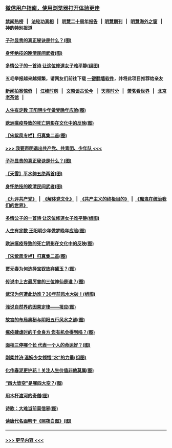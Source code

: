 ### [微信用户指南，使用浏览器打开体验更佳](https://github.com/gfw-breaker/banned-news1/blob/master/indexes/wechat-guide.md?t=0)
#### [禁闻热榜](热点新闻.md?t=0)  &nbsp;&nbsp;|&nbsp;&nbsp; [法轮功真相](https://github.com/gfw-breaker/truth/blob/master/README.md?t=0) &nbsp;&nbsp;|&nbsp;&nbsp; [明慧二十周年报告](https://github.com/gfw-breaker/mh-reports/blob/master/README.md?t=0) &nbsp;&nbsp;|&nbsp;&nbsp;[明慧期刊](https://github.com/gfw-breaker/mh-qikan) &nbsp;&nbsp;|&nbsp;&nbsp; [明慧海外之窗](https://github.com/gfw-breaker/mh-news/blob/master/README.md?t=0) &nbsp;&nbsp;|&nbsp;&nbsp; [神韵特别报道](https://github.com/gfw-breaker/mh-news/blob/master/shenyun.md?t=0)
#### [子孙显贵的真正秘诀是什么？(图)](../pages/p7/921334.md?t=02041055) 
#### [身怀绝技的晚清民间武者(图)](../pages/p7/921488.md?t=02041055) 
#### [多情公子的一首诗 让这位修道女子难平静(组图)](../pages/p7/886851.md?t=02041055) 
#### 五毛举报越来越频繁，请网友们前往下载 [一键翻墙软件](https://github.com/gfw-breaker/ssr-accounts)，并将此项目推荐给亲友
#### [新闻拍案惊奇](https://github.com/gfw-breaker/banned-news1/blob/master/pages/link4.md) &nbsp;&nbsp;|&nbsp;&nbsp; [江峰时刻](https://github.com/gfw-breaker/banned-news1/blob/master/pages/link4.md) &nbsp;&nbsp;|&nbsp;&nbsp; [文昭谈古论今](https://github.com/gfw-breaker/banned-news1/blob/master/pages/link4.md) &nbsp;&nbsp;|&nbsp;&nbsp; [天亮时分](https://github.com/gfw-breaker/banned-news1/blob/master/pages/link4.md) &nbsp;&nbsp;|&nbsp;&nbsp; [萧茗看世界](https://github.com/gfw-breaker/banned-news1/blob/master/pages/link4.md) &nbsp;&nbsp;|&nbsp;&nbsp; [北京老茶馆](https://github.com/gfw-breaker/banned-news1/blob/master/pages/link4.md) &nbsp;&nbsp;|&nbsp;&nbsp; 
#### [人生有定数 王阳明少年做梦晚年应验(图)](../pages/p7/921608.md?t=02041055) 
#### [欧洲瘟疫导致的死亡阴影在文化中的反映(图)](../pages/p7/921313.md?t=02041055) 
#### [【宋紫凤专栏】归真集二首(图)](../pages/p7/921582.md?t=02041055) 
#### [>>> 我要声明退出共产党、共青团、少年队 <<<](https://github.com/begood0513/goodnews/blob/master/quit/letter.md) 
#### [子孙显贵的真正秘诀是什么？(图)](../pages/p7/921334.md?t=02041055) 
#### [【天雪】平水韵五绝两首(图)](../pages/p7/921604.md?t=02041055) 
#### [身怀绝技的晚清民间武者(图)](../pages/p7/921488.md?t=02041055) 
#### [《九评共产党》](https://github.com/begood0513/9ping.md/blob/master/README.md) &nbsp;|&nbsp; [《解体党文化》](../../../../jtdwh.md/blob/master/README.md)  &nbsp;|&nbsp; [《共产主义的终极目的》](../../../../gczydzjmd.md/blob/master/README.md) &nbsp;|&nbsp; [《魔鬼在统治我们的世界》](../../../../mgztzwmdsj.md/blob/master/README.md) 
#### [多情公子的一首诗 让这位修道女子难平静(组图)](../pages/p7/886851.md?t=02041055) 
#### [人生有定数 王阳明少年做梦晚年应验(图)](../pages/p7/921608.md?t=02041055) 
#### [欧洲瘟疫导致的死亡阴影在文化中的反映(图)](../pages/p7/921313.md?t=02041055) 
#### [【宋紫凤专栏】归真集二首(图)](../pages/p7/921582.md?t=02041055) 
#### [贾元春为何选择宝钗放弃黛玉？(图)](../pages/p7/921330.md?t=02041055) 
#### [传说中上古最厉害的三位神仙是谁？(图)](../pages/p7/921337.md?t=02041055) 
#### [武汉为何遭此劫难？30年前风水大破！(组图)](../pages/p7/921355.md?t=02041055) 
#### [浅说自然界的因果定律——报应(图)](../pages/p7/921325.md?t=02041055) 
#### [故宫的布局奥秘与阴阳五行风水之谜(图)](../pages/p7/921340.md?t=02041055) 
#### [瘟疫肆虐时的千金良方 您有机会得到吗？(图)](../pages/p7/921293.md?t=02041055) 
#### [面相三停哪个长 代表一个人的命运好？(图)](../pages/p7/892043.md?t=02041055) 
#### [刚柔并济 温婉少女领悟“水”的力量(组图)](../pages/p7/921088.md?t=02041055) 
#### [化作春泥更护花！关注人生价值非他莫属(图)](../pages/p7/893296.md?t=02041055) 
#### [“四大皆空”是哪四大空？(图)](../pages/p7/920924.md?t=02041055) 
#### [用木杯渡河的奇僧(图)](../pages/p7/920976.md?t=02041055) 
#### [诗歌：大难当前莫信邪(图)](../pages/p7/920917.md?t=02041055) 
#### [读唐代名画韩干《照夜白图》(图)](../pages/p7/921424.md?t=02041055) 

----
#### [ >>> 更早内容 <<< ](../indexes/p7-earlier.md)
